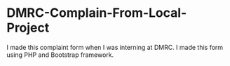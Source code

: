# DMRC-Complain-From-Local-Project
I made this complaint form when I was interning at DMRC. I made this form using PHP and Bootstrap framework.
